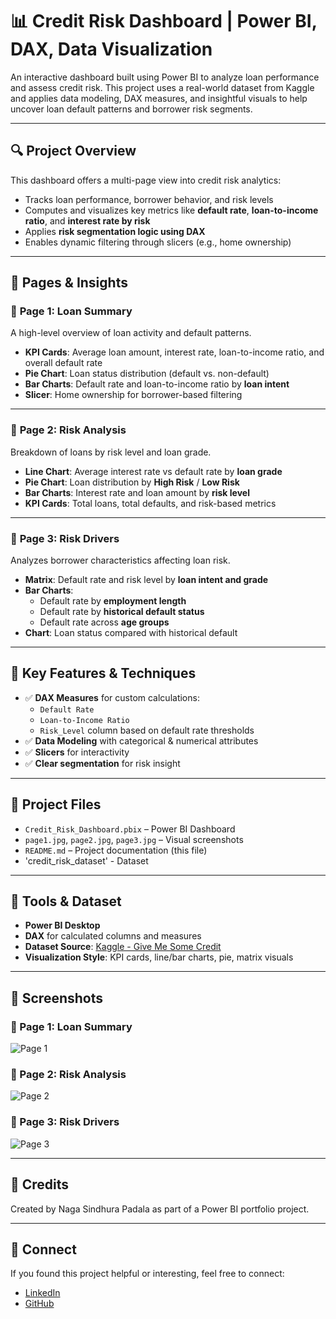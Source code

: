 # 📊 Credit Risk Dashboard | Power BI, DAX, Data Visualization

An interactive dashboard built using Power BI to analyze loan performance and assess credit risk. This project uses a real-world dataset from Kaggle and applies data modeling, DAX measures, and insightful visuals to help uncover loan default patterns and borrower risk segments.

---

## 🔍 Project Overview

This dashboard offers a multi-page view into credit risk analytics:

- Tracks loan performance, borrower behavior, and risk levels
- Computes and visualizes key metrics like **default rate**, **loan-to-income ratio**, and **interest rate by risk**
- Applies **risk segmentation logic using DAX**
- Enables dynamic filtering through slicers (e.g., home ownership)

---

## 🧩 Pages & Insights

### 📄 **Page 1: Loan Summary**
A high-level overview of loan activity and default patterns.
- **KPI Cards**: Average loan amount, interest rate, loan-to-income ratio, and overall default rate
- **Pie Chart**: Loan status distribution (default vs. non-default)
- **Bar Charts**: Default rate and loan-to-income ratio by **loan intent**
- **Slicer**: Home ownership for borrower-based filtering

---

### 📄 **Page 2: Risk Analysis**
Breakdown of loans by risk level and loan grade.
- **Line Chart**: Average interest rate vs default rate by **loan grade**
- **Pie Chart**: Loan distribution by **High Risk** / **Low Risk**
- **Bar Charts**: Interest rate and loan amount by **risk level**
- **KPI Cards**: Total loans, total defaults, and risk-based metrics

---

### 📄 **Page 3: Risk Drivers**
Analyzes borrower characteristics affecting loan risk.
- **Matrix**: Default rate and risk level by **loan intent and grade**
- **Bar Charts**: 
  - Default rate by **employment length**
  - Default rate by **historical default status**
  - Default rate across **age groups**
- **Chart**: Loan status compared with historical default

---

## 🧠 Key Features & Techniques

- ✅ **DAX Measures** for custom calculations:
  - `Default Rate`
  - `Loan-to-Income Ratio`
  - `Risk_Level` column based on default rate thresholds
- ✅ **Data Modeling** with categorical & numerical attributes
- ✅ **Slicers** for interactivity
- ✅ **Clear segmentation** for risk insight

---

## 📁 Project Files

- `Credit_Risk_Dashboard.pbix` – Power BI Dashboard
- `page1.jpg`, `page2.jpg`, `page3.jpg` – Visual screenshots
- `README.md` – Project documentation (this file)
- 'credit_risk_dataset' - Dataset

---

## 🧰 Tools & Dataset

- **Power BI Desktop**
- **DAX** for calculated columns and measures
- **Dataset Source**: [Kaggle - Give Me Some Credit](https://www.kaggle.com/)
- **Visualization Style**: KPI cards, line/bar charts, pie, matrix visuals

---

## 📸 Screenshots

### 🔹 Page 1: Loan Summary  
![Page 1](dashboard-page1.png)

### 🔹 Page 2: Risk Analysis  
![Page 2](page2.png)

### 🔹 Page 3: Risk Drivers  
![Page 3](page3.png)

---

## 🙌 Credits

Created by Naga Sindhura Padala as part of a Power BI portfolio project.

---

## 🔗 Connect

If you found this project helpful or interesting, feel free to connect:

- [LinkedIn](https://www.linkedin.com/in/naga-sindhura-padala-59095825b//)
- [GitHub](https://github.com/Naga-Sindhura)

